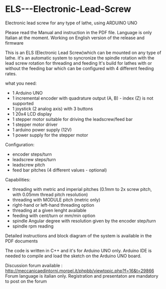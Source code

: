 # ELS---Electronic-Lead-Screw
Electronic lead screw for any type of lathe, using ARDUINO UNO

Please read the Manual and instruction in the PDF file. Language is only Italian at the moment.
Working on English version of the release and firmware

This is an ELS (Electronic Lead Screw)which can be mounted on any type of lathe.
it's an automatic system to syncronize the spindle rotation with the lead screw rotation for threading and feeding
It's build for lathes with or without the feeding bar which can be configured with 4 different feeding rates.

what you need:
- 1 Arduino UNO
- 1 incremental encoder with quadrature output (A, B) - index (Z) is not supported
- 1 joystick (2 analog axis) with 3 buttons
- 1 20x4 LCD display
- 1 stepper motor suitable for driving the leadscrew/feed bar
- 1 stepper motor driver
- 1 arduino power supply (12V)
- 1 power supply for the stepper motor

Configuration:
- encoder steps/turn
- leadscrew steps/turn
- leadscrew pitch
- feed bar pitches (4 different values - optional)

Capabilities:
- threading with metric and imperial pitches (0.1mm to 2x screw pitch, with 0.05mm thread pitch resolution)
- threading with MODULE pitch (metric only)
- right-hand or left-hand threading option
- threading at a given lenght available
- feeding with cent/turn or mm/min option
- spindle Angular degree with resolution given by the encoder step/turn
- spindle rpm reading

Detailed instructions and block diagram of the system is available in the PDF documents

The code is written in C++ and it's for Arduino UNO only. Arduino IDE is needed to compile and load the sketch on the Arduino UNO board.

Discussion forum available : http://meccanicaedintorni.morpel.it/phpbb/viewtopic.php?f=16&t=29866
Forum language is italian only. Registration and presentaton are mandatory to post on the forum
